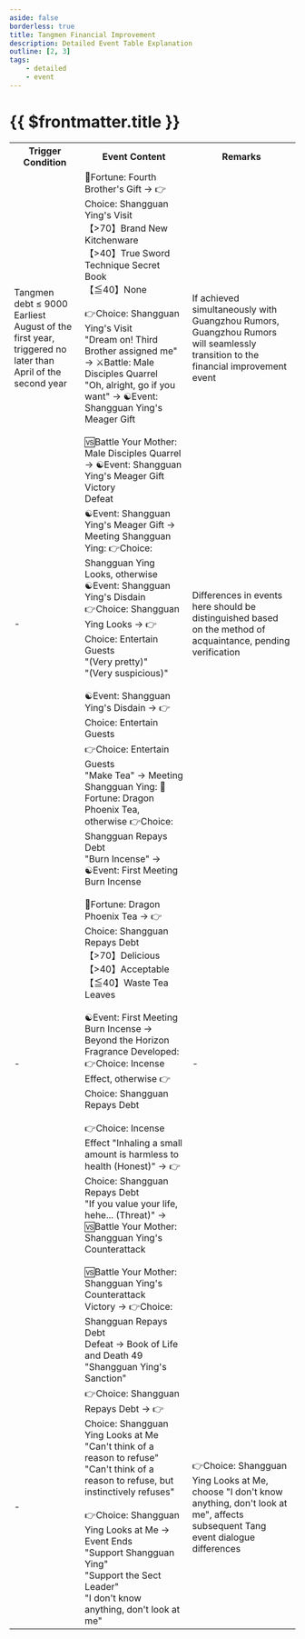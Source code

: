 ```yaml
---
aside: false
borderless: true
title: Tangmen Financial Improvement
description: Detailed Event Table Explanation
outline: [2, 3]
tags:
    - detailed
    - event
---
```


# {{ $frontmatter.title }}

<Table class="timeline-table">
    <tr class="timeline-header">
        <th>Trigger Condition</th>
        <th>Event Content</th>
        <th>Remarks</th>
    </tr>
	<tr>
		<td>
			Tangmen debt ≤ 9000<br>
			Earliest August of the first year, triggered no later than April of the second year<br>
		</td>
		<td>
			<span title="Tang Weiyuan's good feeling correction">🎲Fortune: Fourth Brother's Gift → 👉Choice: Shangguan Ying's Visit</span> <br>
			<span title="Reputation +1, Culinary Skills +2, Affection -10">【>70】Brand New Kitchenware </span> <br>
			<span title="Obtain the secret book 'True Sword Technique'">【>40】True Sword Technique Secret Book</span> <br>
			<span title="
Affection -10
Concerned about Junior Sister: Affection +20
			">【≦40】None</span> <br>
			<br>
			👉Choice: Shangguan Ying's Visit <br>
			<span title="Change of Heart +2">"Dream on! Third Brother assigned me" → ⚔️Battle: Male Disciples Quarrel</span> <br>
			"Oh, alright, go if you want" → ☯Event: Shangguan Ying's Meager Gift  <br>
			<br>
			🆚Battle Your Mother: Male Disciples Quarrel → ☯Event: Shangguan Ying's Meager Gift<br>
			<span title="Martial Arts +2, Loyalty -1, Affection -20">Victory </span> <br>
			<span title="Loyalty +1, Affection +20">Defeat </span> <br>
		</td>
		<td>
			If achieved simultaneously with Guangzhou Rumors, Guangzhou Rumors will seamlessly transition to the financial improvement event <br>
		</td>
	</tr>
	<tr>
		<td>-</td>
		<td>
			<span title="Clan Assets +500">☯Event: Shangguan Ying's Meager Gift → Meeting Shangguan Ying: 👉Choice: Shangguan Ying Looks, otherwise ☯Event: Shangguan Ying's Disdain</span> <br>
			👉Choice: Shangguan Ying Looks → 👉Choice: Entertain Guests <br>
			<span title="Shangguan Ying -1, Change of Heart +3">"(Very pretty)"</span> <br>
			<span title="Temperament -1, Shangguan Ying -1">"(Very suspicious)"</span>  <br>
			<br>
			<span title="Affection -10">☯Event: Shangguan Ying's Disdain → 👉Choice: Entertain Guests</span> <br>
		</td>
		<td>Differences in events here should be distinguished based on the method of acquaintance, pending verification</td>
	</tr>
	<tr>
		<td>-</td>
		<td>
			👉Choice: Entertain Guests <br>
			"Make Tea" → Meeting Shangguan Ying: 🎲Fortune: Dragon Phoenix Tea, otherwise 👉Choice: Shangguan Repays Debt<br>
			"Burn Incense" → ☯Event: First Meeting Burn Incense<br>
			 <br>
			<span title="Upper Limit 80, Cultivation Correction (Frenzy -20, Impatience -10, Composure +10 Gentleman +20)">🎲Fortune: Dragon Phoenix Tea → 👉Choice: Shangguan Repays Debt</span> <br>
			<span title="Cultivation +2, Shangguan Ying +2">【>70】Delicious </span> <br>
			<span title="Shangguan Ying +2">【>40】Acceptable</span> <br>
			<span title="
Cultivation ≥ Moderate: Conduct +1, Affection -30, Shangguan Ying +3
Cultivation ≤ Impatience: Conduct +1, Cultivation -1
			">【≦40】Waste Tea Leaves</span> <br>
			<br>
			<span title="Unopened Beyond the Horizon Fragrance: Shangguan Ying -1">☯Event: First Meeting Burn Incense → Beyond the Horizon Fragrance Developed: 👉Choice: Incense Effect, otherwise 👉Choice: Shangguan Repays Debt</span> <br>
			<br>
			👉Choice: Incense Effect
			<span title="Shangguan Ying -1">"Inhaling a small amount is harmless to health (Honest)" → 👉Choice: Shangguan Repays Debt </span> <br>
			<span title="Morality -1, Persuasion +1">"If you value your life, hehe... (Threat)" → 🆚Battle Your Mother: Shangguan Ying's Counterattack</span> <br>
			<br>
			🆚Battle Your Mother: Shangguan Ying's Counterattack<br>
			<span title="Martial Arts +2">Victory → 👉Choice: Shangguan Repays Debt</span> <br>
			Defeat → Book of Life and Death 49 "Shangguan Ying's Sanction" <br>
		</td>
		<td>-</td>
	</tr>
	<tr>
		<td>-</td>
		<td>
			👉Choice: Shangguan Repays Debt → 👉Choice: Shangguan Ying Looks at Me
			<span title="💞Change of Heart +3, Affection +40">"Can't think of a reason to refuse" </span> <br>
			<span title="Temperament -1, Affection -10">"Can't think of a reason to refuse, but instinctively refuses"</span> <br>
			<br>
			👉Choice: Shangguan Ying Looks at Me → Event Ends <br>
			<span title="
Knowledge <50: Persuasion +1, Conduct +1, Temperament -1, Shangguan Ying +2
Knowledge ≥50: Persuasion +2, Tang Sheng +2, Tang Zhongling +2, Shangguan Ying +5
			">"Support Shangguan Ying" </span> <br>
			<span title="Tang Zhongling +2, Shangguan Ying +1, Contribution +20">"Support the Sect Leader"</span> <br>
			<span title="Temperament -2, Conduct -2, Shangguan Ying -2, Sect Leader's Condition -2">"I don't know anything, don't look at me"</span> <br>
		</td>
		<td>👉Choice: Shangguan Ying Looks at Me, choose "I don't know anything, don't look at me", affects subsequent Tang event dialogue differences</td>
	</tr>
</table>